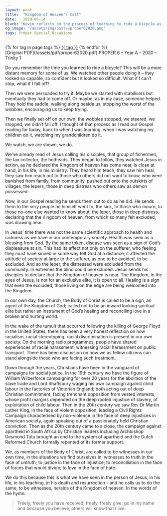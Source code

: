 ```yaml
---
layout: post
title:  "Kingdom of Heaven's Call"
date:   2020-06-14
blurb: "Kevin reflects on the process of learning to ride a bicycle as a metaphor for discipleship and following Jesus. He draws parallels between the disciples' journey and our own, emphasizing the call to be agents of God's healing and reconciliation in a world marked by racial injustice and division. The sermon encourages us to be witnesses to truth, justice, love, and reconciliation, following the example set by Jesus."
og_image: "/assets/img/posts/proper62020.png"
tags: Proper Special_Occasions
---    
```

<div class="tag-pills">
    {% for tag in page.tags %}
    <a href="{{ site.baseurl }}/tag/{{ tag | slugify }}" class="tag-pill">{{ tag }}</a>
    {% endfor %}
</div>
[Original PDF](/assets/pdf/proper62020.pdf)
PROPER 6 – Year A – 2020 – Trinity 1

Do you remember the time you learned to ride a bicycle? This will be a more distant memory for some of us. We watched other people doing it – they looked so capable, so confident but it looked so difficult. What if I can’t stop, what if I fall off?

Then we were persuaded to try it. Maybe we started with stabilisers but eventually they had to come off. Or maybe, as in my case, someone helped. They hold the saddle, walking along beside us, stopping the worst of the wobbles, encouraging us to keep trying.

Then we finally set off on our own, the wobbles stopped, we steered, we stopped, we didn’t fall off. I thought of that process as I read our Gospel reading for today, back to when I was learning, when I was watching my children do it, watching my grandchildren do it.

We watch, we are shown, we do.

We’ve already read of Jesus calling his disciples, that group of fishermen, the tax collector, the hotheads. They began to follow, they watched Jesus in action, as he declared the Kingdom of heaven has come near, is close at hand, in his life, in his ministry. They heard him teach, they saw him heal, they saw him reach out to those who others did not want to know, who were banished from family, from community, pushed out onto the outskirts of villages, the lepers, those in deep distress who others saw as demon possessed.

Now, in our Gospel reading he sends them out to do as he did. He sends them to the very people he himself went to, the sick, to those who mourn, to those no-one else wanted to know about, the leper, those in deep distress, declaring that the Kingdom of heaven, from which so many felt excluded, was drawing near.

In Jesus’ time there was not the same scientific approach to health and sickness as we have in our contemporary society. Health was seen as a blessing from God. By the same token, disease was seen as a sign of God’s displeasure at sin. This had its effect not only on the sufferer, who feeling they must have sinned in some way felt God at a distance; it affected the attitude of society at large to the sufferer, as one to be avoided, to be excluded. And so the leper, the distressed were excluded from the community. In extremes the blind could be excluded. Jesus sends his disciples to declare that the Kingdom of heaven is near. The Kingdom, in the eyes of Jesus, is not for an exclusive elite, it is open to all. Healing is a sign that even the excluded, those living on the edge are being welcomed into the Kingdom.

In our own day, the Church, the Body of Christ is called to be a sign, an agent of the Kingdom of God; called not to be an inward looking spiritual elite but rather an instrument of God’s healing and reconciling love in a broken and hurting world.

In the wake of the tumult that occurred following the killing of George Floyd in the United States, there has been a very honest reflection on how racialism, racial stereotyping, racial discrimination is present in our own society. On the morning radio programmes, people have shared experiences of racial harassment, witnessing racial harassment on public transport. There has been discussion on how we as fellow citizens can stand alongside those who are facing such treatment.

Down through the years, Christians have been in the vanguard of campaigns for social justice. In the 19th century we have the figure of William Wilberforce campaigning for over 20 years for the abolition of the slave trade and Lord Shaftsbury waging his own campaign against child labour in the factories of Victorian England; both acting out of deep Christian commitment, facing trenchant opposition from vested interests, whose profit margins depended on the deep rooted injustice of slavery, of exploitation of child labour. Then in the 20th century we saw Rev Dr Martin Luther King, in the face of violent opposition, leading a Civil Rights Campaign characterised by non-violence in the face of deep injustices in American society, again speaking out of a passionately held Christian conviction. Then as the 20th century came to a close, the campaign against apartheid in South Africa by Christian leaders including Archbishop Desmond Tutu brought an end to the system of apartheid and the Dutch Reformed Church formally repented of its former support.

We, as members of the Body of Christ, are called to be witnesses in our own time, in the situations we find ourselves in; witnesses to truth in the face of untruth; to justice in the face of injustice; to reconciliation in the face of forces that would divide; to love in the face of hate.

We do this because this is what we have seen in the person of Jesus, in his life, in his teaching, in his death and resurrection - and he calls us to do the same, to be witnesses, heralds of the Kingdom of heaven. In the words of the hymn:

> Freely, freely you have received,
> freely, freely give;
> go in my name and because you believe,
> others will know that I live.

